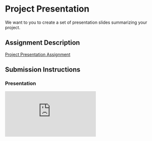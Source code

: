 # Project Presentation
We want to you to create a set of presentation slides summarizing your project.

## Assignment Description
[Project Presentation Assignment](https://education.launchcode.org/liftoff/modules/assignments/project-presentation)

## Submission Instructions

### Presentation
![Auntie Liz, LLC Project Presentation](https://github.com/nolanluhm/liftoff-assignments/blob/master/P6-Project_Presentation/Auntie_Liz_LLC_Project_Presentation.pdf)

